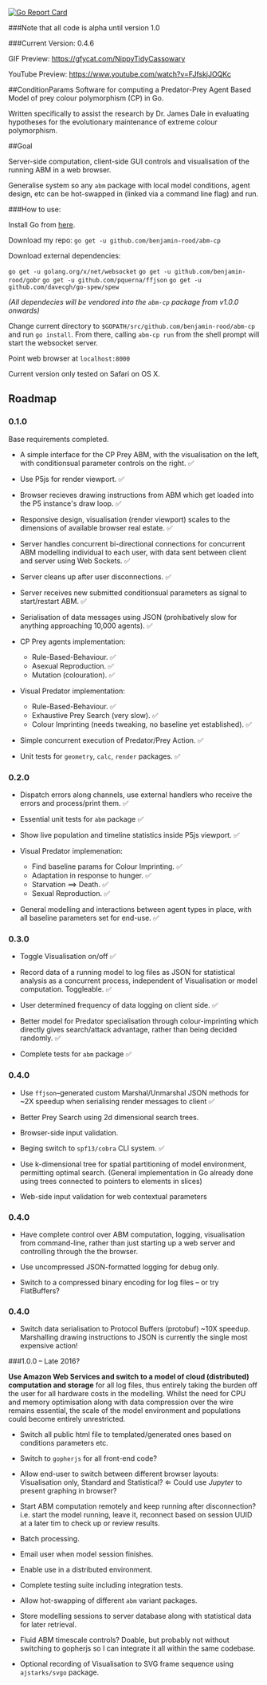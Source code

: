 [![Go Report Card](https://goreportcard.com/badge/github.com/benjamin-rood/abm-cp)](https://goreportcard.com/report/github.com/benjamin-rood/abm-cp)

###Note that all code is alpha until version 1.0

###Current Version: 0.4.6

GIF Preview: https://gfycat.com/NippyTidyCassowary

YouTube Preview: https://www.youtube.com/watch?v=FJfskjJOQKc

##ConditionParams
Software for computing a Predator-Prey Agent Based Model of prey colour polymorphism (CP) in Go. 

Written specifically to assist the research by Dr. James Dale in evaluating hypotheses for the evolutionary maintenance of extreme colour polymorphism.

##Goal

Server-side computation, client-side GUI controls and visualisation of the running ABM in a web browser.

Generalise system so any `abm` package with local model conditions, agent design, etc can be hot-swapped in (linked via a command line flag) and run.

###How to use:

Install Go from [here](https://golang.org/dl/).

Download my repo: `go get -u github.com/benjamin-rood/abm-cp`

Download external dependencies: 

`go get -u golang.org/x/net/websocket`
`go get -u github.com/benjamin-rood/gobr`
`go get -u github.com/pquerna/ffjson`
`go get -u github.com/davecgh/go-spew/spew`

*(All dependecies will be vendored into the `abm-cp` package from v1.0.0 onwards)*

Change current directory to `$GOPATH/src/github.com/benjamin-rood/abm-cp` and run `go install`.
From there, calling `abm-cp run` from the shell prompt will start the websocket server.

Point web browser at `localhost:8000`

Current version only tested on Safari on OS X.



## Roadmap

### 0.1.0
Base requirements completed.

* A simple interface for the CP Prey ABM, with the visualisation on the left, with conditionsual parameter controls on the right. :white_check_mark:

* Use P5js for render viewport. :white_check_mark:

* Browser recieves drawing instructions from ABM which get loaded into the P5 instance's draw loop. :white_check_mark:

* Responsive design, visualisation (render viewport) scales to the dimensions of available browser real estate. :white_check_mark:

* Server handles concurrent bi-directional connections for concurrent ABM modelling individual to each user, with data sent between client and server using Web Sockets. :white_check_mark:

* Server cleans up after user disconnections. :white_check_mark:

* Server receives new submitted conditionsual parameters as signal to start/restart ABM. :white_check_mark:

* Serialisation of data messages using JSON (prohibatively slow for anything approaching 10,000 agents).  :white_check_mark:

* CP Prey agents implementation:
	 * Rule-Based-Behaviour. :white_check_mark:
	 * Asexual Reproduction. :white_check_mark:
	 * Mutation (colouration). :white_check_mark:

* Visual Predator implementation:
	* Rule-Based-Behaviour. :white_check_mark:
	* Exhaustive Prey Search (very slow). :white_check_mark:
	* Colour Imprinting (needs tweaking, no baseline yet established). :white_check_mark:

* Simple concurrent execution of Predator/Prey Action. :white_check_mark:

* Unit tests for `geometry`, `calc`, `render` packages. :white_check_mark:

### 0.2.0

* Dispatch errors along channels, use external handlers who receive the errors and process/print them. :white_check_mark:

* Essential unit tests for `abm` package :white_check_mark:

* Show live population and timeline statistics inside P5js viewport. :white_check_mark:
 
* Visual Predator implemenation:
	* Find baseline params for Colour Imprinting. :white_check_mark:
	* Adaptation in response to hunger. :white_check_mark:
	* Starvation ⟹ Death. :white_check_mark:
	* Sexual Reproduction. :white_check_mark:

* General modelling and interactions between agent types in place, with all baseline parameters set for end-use. :white_check_mark:

### 0.3.0

* Toggle Visualisation on/off :white_check_mark:

* Record data of a running model to log files as JSON for statistical analysis as a concurrent process, independent of Visualisation or model computation. Toggleable. :white_check_mark:

* User determined frequency of data logging on client side. :white_check_mark:

* Better model for Predator specialisation through colour-imprinting which directly gives search/attack advantage, rather than being decided randomly. :white_check_mark:

* Complete tests for `abm` package :white_check_mark:

### 0.4.0

* Use `ffjson`–generated custom Marshal/Unmarshal JSON methods for ~2X speedup when serialising render messages to client  :white_check_mark:

* Better Prey Search using 2d dimensional search trees.

* Browser-side input validation.

* Beging switch to `spf13/cobra` CLI system. :white_check_mark:

* Use k-dimensional tree for spatial partitioning of model environment, permitting optimal search. 
(General implementation in Go already done using trees connected to pointers to elements in slices)

* Web-side input validation for web contextual parameters

### 0.4.0

* Have complete control over ABM computation, logging, visualisation from command-line, rather than just starting up a web server and controlling through the the browser.

* Use uncompressed JSON-formatted logging for debug only.

* Switch to a compressed binary encoding for log files – or try FlatBuffers?

### 0.4.0

* Switch data serialisation to Protocol Buffers (protobuf) ~10X speedup. Marshalling drawing instructions to JSON is currently the single most expensive action!

###1.0.0 – Late 2016?

**Use Amazon Web Services and switch to a model of cloud (distributed) computation and storage** for all log files, thus entirely taking the burden off the user for all hardware costs in the modelling. Whilst the need for CPU and memory optimisation along with data compression over the wire remains essential, the scale of the model environment and populations could become entirely unrestricted.

* Switch all public html file to templated/generated ones based on conditions parameters etc.

* Switch to `gopherjs` for all front-end code?

* Allow end-user to switch between different browser layouts: Visualisation only, Standard and Statistical? $\Leftarrow$ Could use *Jupyter* to present graphing in browser?

* Start ABM computation remotely and keep running after disconnection? i.e. start the model running, leave it, reconnect based on session UUID at a later tim to check up or review results.

* Batch processing.

* Email user when model session finishes.

* Enable use in a distributed environment.

* Complete testing suite including integration tests.

* Allow hot-swapping of different `abm` variant packages.

* Store modelling sessions to server database along with statistical data for later retrieval.

* Fluid ABM timescale controls?  Doable, but probably not without switching to gopherjs so I can integrate it all within the same codebase.

* Optional recording of Visualisation to SVG frame sequence using `ajstarks/svgo` package.